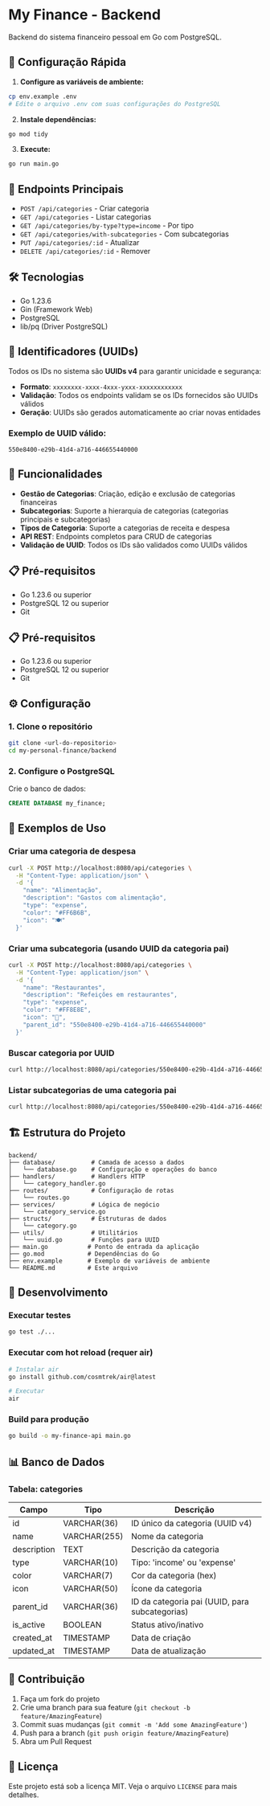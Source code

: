 # My Finance - Backend

Backend do sistema financeiro pessoal em Go com PostgreSQL.

## 🚀 Configuração Rápida

1. **Configure as variáveis de ambiente:**
```bash
cp env.example .env
# Edite o arquivo .env com suas configurações do PostgreSQL
```

2. **Instale dependências:**
```bash
go mod tidy
```

3. **Execute:**
```bash
go run main.go
```

## 📡 Endpoints Principais

- `POST /api/categories` - Criar categoria
- `GET /api/categories` - Listar categorias
- `GET /api/categories/by-type?type=income` - Por tipo
- `GET /api/categories/with-subcategories` - Com subcategorias
- `PUT /api/categories/:id` - Atualizar
- `DELETE /api/categories/:id` - Remover

## 🛠️ Tecnologias

- Go 1.23.6
- Gin (Framework Web)
- PostgreSQL
- lib/pq (Driver PostgreSQL)

## 🔐 Identificadores (UUIDs)

Todos os IDs no sistema são **UUIDs v4** para garantir unicidade e segurança:

- **Formato**: `xxxxxxxx-xxxx-4xxx-yxxx-xxxxxxxxxxxx`
- **Validação**: Todos os endpoints validam se os IDs fornecidos são UUIDs válidos
- **Geração**: UUIDs são gerados automaticamente ao criar novas entidades

### Exemplo de UUID válido:
```
550e8400-e29b-41d4-a716-446655440000
```

## 🚀 Funcionalidades

- **Gestão de Categorias**: Criação, edição e exclusão de categorias financeiras
- **Subcategorias**: Suporte a hierarquia de categorias (categorias principais e subcategorias)
- **Tipos de Categoria**: Suporte a categorias de receita e despesa
- **API REST**: Endpoints completos para CRUD de categorias
- **Validação de UUID**: Todos os IDs são validados como UUIDs válidos

## 📋 Pré-requisitos

- Go 1.23.6 ou superior
- PostgreSQL 12 ou superior
- Git

## 📋 Pré-requisitos

- Go 1.23.6 ou superior
- PostgreSQL 12 ou superior
- Git

## ⚙️ Configuração

### 1. Clone o repositório
```bash
git clone <url-do-repositorio>
cd my-personal-finance/backend
```

### 2. Configure o PostgreSQL
Crie o banco de dados:
```sql
CREATE DATABASE my_finance;
```

## 📝 Exemplos de Uso

### Criar uma categoria de despesa
```bash
curl -X POST http://localhost:8080/api/categories \
  -H "Content-Type: application/json" \
  -d '{
    "name": "Alimentação",
    "description": "Gastos com alimentação",
    "type": "expense",
    "color": "#FF6B6B",
    "icon": "🍽️"
  }'
```

### Criar uma subcategoria (usando UUID da categoria pai)
```bash
curl -X POST http://localhost:8080/api/categories \
  -H "Content-Type: application/json" \
  -d '{
    "name": "Restaurantes",
    "description": "Refeições em restaurantes",
    "type": "expense",
    "color": "#FF8E8E",
    "icon": "🍕",
    "parent_id": "550e8400-e29b-41d4-a716-446655440000"
  }'
```

### Buscar categoria por UUID
```bash
curl http://localhost:8080/api/categories/550e8400-e29b-41d4-a716-446655440000
```

### Listar subcategorias de uma categoria pai
```bash
curl http://localhost:8080/api/categories/550e8400-e29b-41d4-a716-446655440000/subcategories
```

## 🏗️ Estrutura do Projeto

```
backend/
├── database/          # Camada de acesso a dados
│   └── database.go    # Configuração e operações do banco
├── handlers/          # Handlers HTTP
│   └── category_handler.go
├── routes/            # Configuração de rotas
│   └── routes.go
├── services/          # Lógica de negócio
│   └── category_service.go
├── structs/           # Estruturas de dados
│   └── category.go
├── utils/             # Utilitários
│   └── uuid.go        # Funções para UUID
├── main.go           # Ponto de entrada da aplicação
├── go.mod            # Dependências do Go
├── env.example       # Exemplo de variáveis de ambiente
└── README.md         # Este arquivo
```

## 🔧 Desenvolvimento

### Executar testes
```bash
go test ./...
```

### Executar com hot reload (requer air)
```bash
# Instalar air
go install github.com/cosmtrek/air@latest

# Executar
air
```

### Build para produção
```bash
go build -o my-finance-api main.go
```

## 📊 Banco de Dados

### Tabela: categories

| Campo | Tipo | Descrição |
|-------|------|-----------|
| id | VARCHAR(36) | ID único da categoria (UUID v4) |
| name | VARCHAR(255) | Nome da categoria |
| description | TEXT | Descrição da categoria |
| type | VARCHAR(10) | Tipo: 'income' ou 'expense' |
| color | VARCHAR(7) | Cor da categoria (hex) |
| icon | VARCHAR(50) | Ícone da categoria |
| parent_id | VARCHAR(36) | ID da categoria pai (UUID, para subcategorias) |
| is_active | BOOLEAN | Status ativo/inativo |
| created_at | TIMESTAMP | Data de criação |
| updated_at | TIMESTAMP | Data de atualização |

## 🤝 Contribuição

1. Faça um fork do projeto
2. Crie uma branch para sua feature (`git checkout -b feature/AmazingFeature`)
3. Commit suas mudanças (`git commit -m 'Add some AmazingFeature'`)
4. Push para a branch (`git push origin feature/AmazingFeature`)
5. Abra um Pull Request

## 📄 Licença

Este projeto está sob a licença MIT. Veja o arquivo `LICENSE` para mais detalhes. 